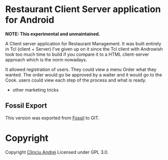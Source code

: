 # Restaurant Client Server application for Android

**NOTE: This experimental and unmaintained.**

A Client server application for Restaurant Management.
It was built entirely in Tcl (client + Server)
I've given up on it since the Tcl client with Androwish took too much time to build if you compare it to a HTML client-server approach which is the norm nowadays.



It allowed registration of users.
They could view a menu
Order what they wanted. The order would go be approved by a waiter and it would go to the Cook. users could view each step of the process and what is ready.
+ other marketing tricks



## Fossil Export
This version was exported from [Fossil](https://www.fossil-scm.org/xfer/doc/trunk/www/inout.wiki ) to GIT.

# Copyright
Copyright [Clinciu Andrei](https://andreiclinciu.net) 
Licensed under GPL 3.0.

